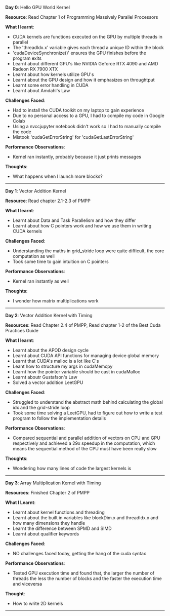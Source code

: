 **Day 0**: Hello GPU World Kernel

**Resource**: Read Chapter 1 of Programming Massively Parallel Processors

**What I learnt**:
- CUDA kernels are functions executed on the GPU by multiple threads in parallel
- The 'threadIdx.x' variable gives each thread a unique ID within the block
- 'cudaDeviceSynchronize()' ensures the GPU finishes before the program exits
- Learnt about different GPU's like NVIDIA Geforce RTX 4090 and AMD Radeon RX 7900 XTX
- Learnt about how kernels utilize GPU's
- Learnt about the GPU design and how it emphasizes on throughtput
- Learnt some error handling in CUDA
- Learnt about Amdahl's Law

**Challenges Faced**:
- Had to install the CUDA toolkit on my laptop to gain experience
- Due to no personal access to a GPU, I had to compile my code in Google Colab
- Using a nvccjupyter notebook didn't work so I had to manually compile the code
- Mistook 'cudaGetErrorString' for 'cudaGetLastErrorString'

**Performance Observations**:
- Kernel ran instantly, probably because it just prints messages

**Thoughts**:
- What happens when I launch more blocks?
----------------------------------------------------------------------------------------------

**Day 1**: Vector Addition Kernel

**Resource**: Read chapter 2.1-2.3 of PMPP

**What I learnt**:
- Learnt about Data and Task Parallelism and how they differ
- Learnt about how C pointers work and how we use them in writing CUDA kernels

**Challenges Faced**:
- Understanding the maths in grid_stride loop were quite difficult, the core computation as well
- Took some time to gain intuition on C pointers

**Performance Observations**:
- Kernel ran instantly as well

**Thoughts**:
- I wonder how matrix multiplications work
---------------------------------------------------------------------------------------------------

**Day 2**: Vector Addition Kernel with Timing

**Resources**: Read Chapter 2.4 of PMPP, Read chapter 1-2 of the Best Cuda Practices Guide

**What I learnt**:
- Learnt about the APOD design cycle
- Learnt about CUDA API functions for managing device global memory
- Learnt that CUDA's malloc is a lot like C's
- Leant how to structure my args in cudaMemcpy
- Learnt how the pointer variable should be cast in cudaMalloc
- Learnt aboutr Gustafson's Law
- Solved a vector addition LeetGPU

**Challenges Faced**:
 - Struggled to understand the abstract math behind calculating the global idx and the grid-stride loop
 - Took some time solving a LeetGPU, had to figure out how to write a test program to follow the implementation details
 
**Performance Observations**:
- Compared sequential and parallel addition of vectors on CPU and GPU respectively and achieved a 29x speedup in the computation, which means the sequential method of the CPU must have been really slow
 
**Thoughts**:
- Wondering how many lines of code the largest kernels is
---------------------------------------------------------------------------------------------------------------------------

**Day 3**: Array Multiplication Kernel with Timing

**Resources**: Finished Chapter 2 of PMPP

**What I Learnt**:
- Learnt about kernel functions and threading
- Learnt about the built in variables like blockDim.x and threadIdx.x and how many dimensions they handle
- Learnt the difference between SPMD and SIMD
- Learnt about qualifier keywords

**Challenges Faced**:
- NO challenges faced today, getting the hang of the cuda syntax

**Performance Observations**:
- Tested GPU execution time and found that, the larger the number of threads the less the number of blocks and the faster the execution time and viceversa

**Thought**:
- How to write 2D kernels

----------------------------------------------------------------------------------------------------------------------------
